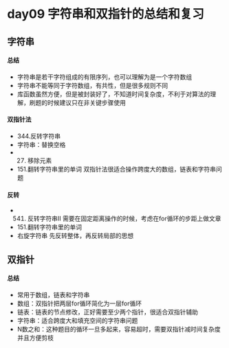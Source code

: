 # day09 字符串和双指针的总结和复习
## 字符串
#### 总结
- 字符串是若干字符组成的有限序列，也可以理解为是一个字符数组
- 字符串不能等同于字符数组，有共性，但是很多规则不同
- 库函数虽然方便，但是被封装好了，不知道时间复杂度，不利于对算法的理解，刷题的时候建议只在非关键步骤使用
#### 双指针法
- 344.反转字符串
- 字符串：替换空格
- 27. 移除元素
- 151.翻转字符串里的单词
双指针法很适合操作跨度大的数组，链表和字符串问题
#### 反转
- 541. 反转字符串II
需要在固定距离操作的时候，考虑在for循环的步距上做文章
- 151.翻转字符串里的单词
- 右旋字符串
先反转整体，再反转局部的思想

## 双指针
#### 总结
- 常用于数组，链表和字符串
- 数组：双指针把两层for循环简化为一层for循环
- 链表：链表的节点修改，正好需要至少两个指针，很适合双指针辅助
- 字符串：适合跨度大和填充空间的字符串问题
- N数之和：这种题目的循环一旦多起来，容易超时，需要双指针减时间复杂度并且方便剪枝
